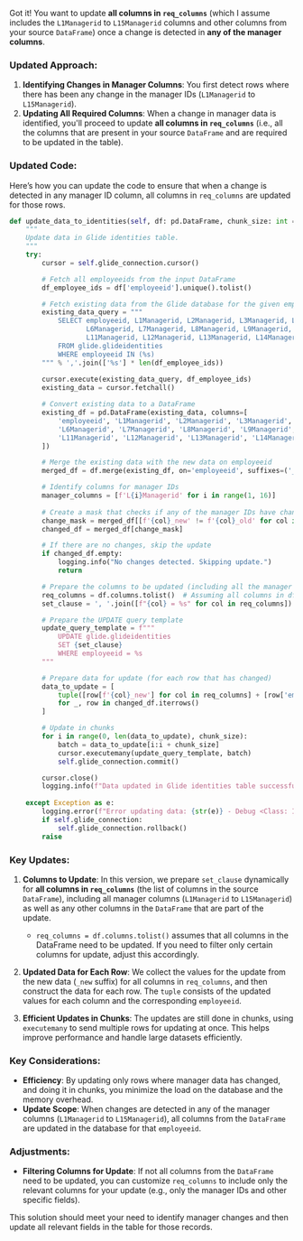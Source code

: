 Got it! You want to update **all columns in `req_columns`** (which I assume includes the `L1Managerid` to `L15Managerid` columns and other columns from your source `DataFrame`) once a change is detected in **any of the manager columns**. 

### Updated Approach:
1. **Identifying Changes in Manager Columns**: You first detect rows where there has been any change in the manager IDs (`L1Managerid` to `L15Managerid`).
2. **Updating All Required Columns**: When a change in manager data is identified, you'll proceed to update **all columns in `req_columns`** (i.e., all the columns that are present in your source `DataFrame` and are required to be updated in the table).

### Updated Code:

Here’s how you can update the code to ensure that when a change is detected in any manager ID column, all columns in `req_columns` are updated for those rows.

```python
def update_data_to_identities(self, df: pd.DataFrame, chunk_size: int = 10000):
    """
    Update data in Glide identities table.
    """
    try:
        cursor = self.glide_connection.cursor()

        # Fetch all employeeids from the input DataFrame
        df_employee_ids = df['employeeid'].unique().tolist()

        # Fetch existing data from the Glide database for the given employeeids
        existing_data_query = """
            SELECT employeeid, L1Managerid, L2Managerid, L3Managerid, L4Managerid, L5Managerid, 
                   L6Managerid, L7Managerid, L8Managerid, L9Managerid, L10Managerid, 
                   L11Managerid, L12Managerid, L13Managerid, L14Managerid, L15Managerid
            FROM glide.glideidentities
            WHERE employeeid IN (%s)
        """ % ','.join(['%s'] * len(df_employee_ids))
        
        cursor.execute(existing_data_query, df_employee_ids)
        existing_data = cursor.fetchall()

        # Convert existing data to a DataFrame
        existing_df = pd.DataFrame(existing_data, columns=[
            'employeeid', 'L1Managerid', 'L2Managerid', 'L3Managerid', 'L4Managerid', 'L5Managerid', 
            'L6Managerid', 'L7Managerid', 'L8Managerid', 'L9Managerid', 'L10Managerid', 
            'L11Managerid', 'L12Managerid', 'L13Managerid', 'L14Managerid', 'L15Managerid'
        ])

        # Merge the existing data with the new data on employeeid
        merged_df = df.merge(existing_df, on='employeeid', suffixes=('_new', '_old'))

        # Identify columns for manager IDs
        manager_columns = [f'L{i}Managerid' for i in range(1, 16)]
        
        # Create a mask that checks if any of the manager IDs have changed
        change_mask = merged_df[[f'{col}_new' != f'{col}_old' for col in manager_columns]].any(axis=1)
        changed_df = merged_df[change_mask]

        # If there are no changes, skip the update
        if changed_df.empty:
            logging.info("No changes detected. Skipping update.")
            return

        # Prepare the columns to be updated (including all the manager columns and other required columns)
        req_columns = df.columns.tolist()  # Assuming all columns in df are required for update
        set_clause = ', '.join([f"{col} = %s" for col in req_columns])

        # Prepare the UPDATE query template
        update_query_template = f"""
            UPDATE glide.glideidentities 
            SET {set_clause} 
            WHERE employeeid = %s
        """

        # Prepare data for update (for each row that has changed)
        data_to_update = [
            tuple([row[f'{col}_new'] for col in req_columns] + [row['employeeid']]) 
            for _, row in changed_df.iterrows()
        ]

        # Update in chunks
        for i in range(0, len(data_to_update), chunk_size):
            batch = data_to_update[i:i + chunk_size]
            cursor.executemany(update_query_template, batch)
            self.glide_connection.commit()

        cursor.close()
        logging.info(f"Data updated in Glide identities table successfully for {len(changed_df)} records.")
    
    except Exception as e:
        logging.error(f"Error updating data: {str(e)} - Debug <Class: IAM DataExport | Method: update_data_to_identities()>")
        if self.glide_connection:
            self.glide_connection.rollback()
        raise
```

### Key Updates:
1. **Columns to Update**: In this version, we prepare `set_clause` dynamically for **all columns in `req_columns`** (the list of columns in the source `DataFrame`), including all manager columns (`L1Managerid` to `L15Managerid`) as well as any other columns in the `DataFrame` that are part of the update.

   - `req_columns = df.columns.tolist()` assumes that all columns in the DataFrame need to be updated. If you need to filter only certain columns for update, adjust this accordingly.

2. **Updated Data for Each Row**: We collect the values for the update from the new data (`_new` suffix) for all columns in `req_columns`, and then construct the data for each row. The `tuple` consists of the updated values for each column and the corresponding `employeeid`.

3. **Efficient Updates in Chunks**: The updates are still done in chunks, using `executemany` to send multiple rows for updating at once. This helps improve performance and handle large datasets efficiently.

### Key Considerations:
- **Efficiency**: By updating only rows where manager data has changed, and doing it in chunks, you minimize the load on the database and the memory overhead.
- **Update Scope**: When changes are detected in any of the manager columns (`L1Managerid` to `L15Managerid`), all columns from the `DataFrame` are updated in the database for that `employeeid`.

### Adjustments:
- **Filtering Columns for Update**: If not all columns from the `DataFrame` need to be updated, you can customize `req_columns` to include only the relevant columns for your update (e.g., only the manager IDs and other specific fields).

This solution should meet your need to identify manager changes and then update all relevant fields in the table for those records.